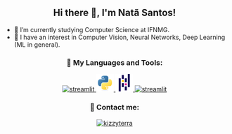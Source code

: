 <h2 align="center">Hi there 👋, I'm Natã Santos!</h2>

- 🔬 I’m currently studying Computer Science at IFNMG.
- 🤖 I have an interest in Computer Vision, Neural Networks, Deep Learning (ML in general).


<h3 align="center">💼 My Languages and Tools: </h3>
<p align="center"> 
	<a href="https://streamlit.io/](https://www.java.com/download/help/whatis_java.html" target="_blank" rel="noreferrer"> <img src="https://cdn.jsdelivr.net/npm/programming-languages-logos@0.0.3/src/java/java.png" alt="streamlit" width="40" height="40"/> </a>
	<a href="https://www.python.org" target="_blank" rel="noreferrer"> <img src="https://raw.githubusercontent.com/devicons/devicon/master/icons/python/python-original.svg" alt="python" width="40" height="40" class="center"/> </a> 
	<a href="https://pandas.pydata.org/" target="_blank" rel="noreferrer"> <img src="https://raw.githubusercontent.com/devicons/devicon/2ae2a900d2f041da66e950e4d48052658d850630/icons/pandas/pandas-original.svg" alt="pandas" width="40" height="40"/> </a>
	<a href="https://streamlit.io/" target="_blank" rel="noreferrer"> <img src="https://raw.githubusercontent.com/rlew631/rlew631/b09a7af3f30f8b5a5428dbeb07b9021622018685/red_streamlit.svg" alt="streamlit" width="40" height="40"/> </a>
	
<h3 align="center">🔗 Contact me: </h3>
<p align="center">
<a href="https://www.linkedin.com/in/neythan" target="blank"><img align="center" src="https://raw.githubusercontent.com/rahuldkjain/github-profile-readme-generator/master/src/images/icons/Social/linked-in-alt.svg" alt="kizzyterra" height="30" width="40" /></a>
